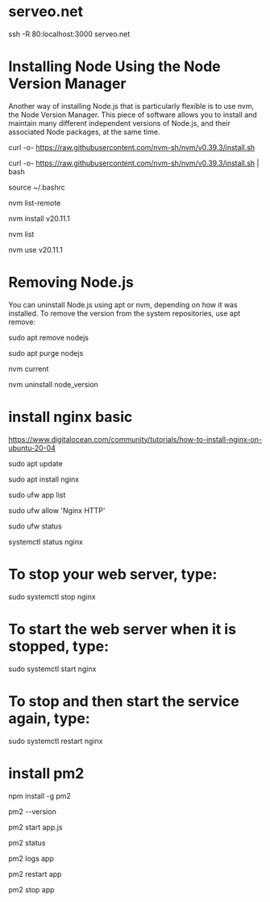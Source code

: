 # serveo.net
ssh -R 80:localhost:3000 serveo.net

# Installing Node Using the Node Version Manager
Another way of installing Node.js that is particularly flexible is to use nvm, the Node Version Manager. This piece of software allows you to install and maintain many different independent versions of Node.js, and their associated Node packages, at the same time.

curl -o- https://raw.githubusercontent.com/nvm-sh/nvm/v0.39.3/install.sh

curl -o- https://raw.githubusercontent.com/nvm-sh/nvm/v0.39.3/install.sh | bash

source ~/.bashrc

nvm list-remote

nvm install v20.11.1

nvm list

nvm use v20.11.1


# Removing Node.js
You can uninstall Node.js using apt or nvm, depending on how it was installed. To remove the version from the system repositories, use apt remove:

sudo apt remove nodejs

sudo apt purge nodejs

nvm current

nvm uninstall node_version


# install nginx basic
https://www.digitalocean.com/community/tutorials/how-to-install-nginx-on-ubuntu-20-04

sudo apt update

sudo apt install nginx

sudo ufw app list

sudo ufw allow 'Nginx HTTP'

sudo ufw status

systemctl status nginx

# To stop your web server, type:

sudo systemctl stop nginx

# To start the web server when it is stopped, type:

sudo systemctl start nginx

# To stop and then start the service again, type:

sudo systemctl restart nginx

# install pm2

npm install -g pm2

pm2 --version

pm2 start app.js

pm2 status

pm2 logs app

pm2 restart app

pm2 stop app


